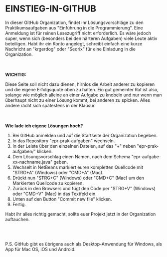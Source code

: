EINSTIEG-IN-GITHUB
==================

In dieser GitHub Organization, findet ihr Lösungsvorschläge zu den Praktikumsaufgaben aus "Einführung in die Programmierung". Eine Anmeldung ist für reinen Lesezugriff nicht erforderlich. Es wäre jedoch super, wenn sich (besonders bei den härteren Aufgaben) viele Leute aktiv beteiligen. Habt ihr ein Konto angelegt, schreibt einfach eine kurze Nachricht an "krgerdog" oder "Sedrix" für eine Einladung in die Organization.

<br></br>
<b>WICHTIG:</b>

Diese Seite soll nicht dazu dienen, hirnlos die Arbeit anderer zu kopieren und die eigene Erfolgsquote oben zu halten. Ein gut gemeinter Rat ist also, solange wie möglich alleine an einer Aufgabe zu knobeln und nur wenn man überhaupt nicht zu einer Lösung kommt, bei anderen zu spicken. Alles andere rächt sich spätestens in der Klausur.

<br></br>
<b>Wie lade ich eigene Lösungen hoch?</b>

1. Bei GitHub anmelden und auf die Startseite der Organization begeben.
2. In das Repository "epr-prak-aufgaben" wechseln.
3. In der Leiste über den einzelnen Dateien, auf das "+" neben "epr-prak-aufgaben/" klicken.
4. Dem Lösungsvorschlag einen Namen, nach dem Schema "epr-aufgabe-xx-nachname.java" geben.
5. Wechselt in NetBeans markiert euren kompletten Quellcode mit "STRG+A" (Windows) oder "CMD+A" (Mac).
6. Drückt nun "STRG+C" (Windows) oder "CMD+C" (Mac) um den Markierten Quellcode zu kopieren.
7. Zurück in den Browsers und fügt den Code per "STRG+V" (Windows) oder "CMD+V" (Mac) in das Textfeld ein.
8. Unten auf den Button "Commit new file" klicken.
9. Fertig.

Habt ihr alles richtig gemacht, sollte euer Projekt jetzt in der Organization auftauchen.

<br></br>

P.S. GitHub gibt es übrigens auch als Desktop-Anwendung für Windows, als App für Mac OS, iOS und Android.
